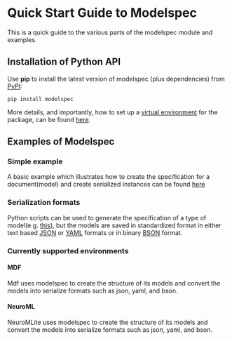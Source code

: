 # Quick Start Guide to Modelspec

This is a quick guide to the various parts of the modelspec module and examples.

## Installation of Python API

Use **pip** to install the latest version of modelspec (plus dependencies) from [PyPI](https://pypi.org/project/modelspec):
```
pip install modelspec
```

More details, and importantly, how to set up a [virtual environment](https://virtualenv.pypa.io/en/latest/) for the package, can be found [here](Installation).

## Examples of Modelspec

### Simple example

A basic example which illustrates how to create the specification for a document(model) and create serialized instances can be found [here](examples/README)

### Serialization formats

Python scripts can be used to generate the specification of a type of model(e.g. [this](https://github.com/ModECI/modelspec/blob/main/examples/document.py)), but the models are saved in standardized format in either text based [JSON](https://github.com/ModECI/modelspec/blob/main/examples/document.json) or [YAML](https://github.com/ModECI/modelspec/blob/main/examples/document.yaml) formats or in binary [BSON](https://github.com/ModECI/modelspec/blob/main/examples/document.bson) format.

### Currently supported environments

#### MDF

Mdf uses modelspec to create the structure of its models and convert the models into serialize formats such as json, yaml, and bson.

#### NeuroML

NeuroMLite uses modelspec to create the structure of its models and convert the models into serialize formats such as json, yaml, and bson.

